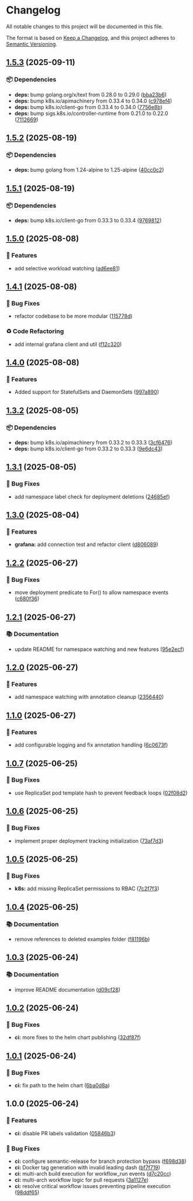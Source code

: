 # Changelog

All notable changes to this project will be documented in this file.

The format is based on [Keep a Changelog](https://keepachangelog.com/en/1.0.0/),
and this project adheres to [Semantic Versioning](https://semver.org/spec/v2.0.0.html).

<!-- semantic-release-generated changelog -->

## [1.5.3](https://github.com/Perun-Engineering/deployment-annotator-for-grafana/compare/v1.5.2...v1.5.3) (2025-09-11)


### 📦 Dependencies

* **deps:** bump golang.org/x/text from 0.28.0 to 0.29.0 ([bba23b6](https://github.com/Perun-Engineering/deployment-annotator-for-grafana/commit/bba23b61630afa24ff924f3bb2f57e7267a5de51))
* **deps:** bump k8s.io/apimachinery from 0.33.4 to 0.34.0 ([c978ef4](https://github.com/Perun-Engineering/deployment-annotator-for-grafana/commit/c978ef4301d30effe0cc031d6d27c6b6fbcb8851))
* **deps:** bump k8s.io/client-go from 0.33.4 to 0.34.0 ([7756e8b](https://github.com/Perun-Engineering/deployment-annotator-for-grafana/commit/7756e8b5497a6b13e2a6f418db1692deb44b2198))
* **deps:** bump sigs.k8s.io/controller-runtime from 0.21.0 to 0.22.0 ([7112669](https://github.com/Perun-Engineering/deployment-annotator-for-grafana/commit/711266909ba0083257cf94c3ab45784d1c498de8))

## [1.5.2](https://github.com/Perun-Engineering/deployment-annotator-for-grafana/compare/v1.5.1...v1.5.2) (2025-08-19)


### 📦 Dependencies

* **deps:** bump golang from 1.24-alpine to 1.25-alpine ([40cc0c2](https://github.com/Perun-Engineering/deployment-annotator-for-grafana/commit/40cc0c2a5d379faf7229b9b9fd4c44ca20f8cbd2))

## [1.5.1](https://github.com/Perun-Engineering/deployment-annotator-for-grafana/compare/v1.5.0...v1.5.1) (2025-08-19)


### 📦 Dependencies

* **deps:** bump k8s.io/client-go from 0.33.3 to 0.33.4 ([9769812](https://github.com/Perun-Engineering/deployment-annotator-for-grafana/commit/97698124d544be4fa7d9dd336e2f93106a660633))

## [1.5.0](https://github.com/Perun-Engineering/deployment-annotator-for-grafana/compare/v1.4.1...v1.5.0) (2025-08-08)


### 🎯 Features

* add selective workload watching ([ad6ee81](https://github.com/Perun-Engineering/deployment-annotator-for-grafana/commit/ad6ee8145d6ae494c917123bb3be6216899278df))

## [1.4.1](https://github.com/Perun-Engineering/deployment-annotator-for-grafana/compare/v1.4.0...v1.4.1) (2025-08-08)


### 🐛 Bug Fixes

* refactor codebase to be more modular ([115778d](https://github.com/Perun-Engineering/deployment-annotator-for-grafana/commit/115778d3dce6133ee5eed0b818c353fa8654524c))


### ♻️ Code Refactoring

* add internal grafana client and util ([f12c320](https://github.com/Perun-Engineering/deployment-annotator-for-grafana/commit/f12c320e8c1da13b8db5afec38e4c02a9de1afdc))

## [1.4.0](https://github.com/Perun-Engineering/deployment-annotator-for-grafana/compare/v1.3.2...v1.4.0) (2025-08-08)


### 🎯 Features

* Added support for StatefulSets and DaemonSets ([997a890](https://github.com/Perun-Engineering/deployment-annotator-for-grafana/commit/997a890d6e26b091b77a7a18fed67e3d01e1464f))

## [1.3.2](https://github.com/Perun-Engineering/deployment-annotator-for-grafana/compare/v1.3.1...v1.3.2) (2025-08-05)


### 📦 Dependencies

* **deps:** bump k8s.io/apimachinery from 0.33.2 to 0.33.3 ([3cf6476](https://github.com/Perun-Engineering/deployment-annotator-for-grafana/commit/3cf647687d57cc526920eb27cd2451fbb1a50d34))
* **deps:** bump k8s.io/client-go from 0.33.2 to 0.33.3 ([9e6dc43](https://github.com/Perun-Engineering/deployment-annotator-for-grafana/commit/9e6dc43347f981f975930e701db944ad467d1368))

## [1.3.1](https://github.com/Perun-Engineering/deployment-annotator-for-grafana/compare/v1.3.0...v1.3.1) (2025-08-05)


### 🐛 Bug Fixes

* add namespace label check for deployment deletions ([24685ef](https://github.com/Perun-Engineering/deployment-annotator-for-grafana/commit/24685ef1a1e82f7b1fecae16803c246248eda93c))

## [1.3.0](https://github.com/Perun-Engineering/deployment-annotator-for-grafana/compare/v1.2.2...v1.3.0) (2025-08-04)


### 🎯 Features

* **grafana:** add connection test and refactor client ([d806089](https://github.com/Perun-Engineering/deployment-annotator-for-grafana/commit/d8060896667823964c01b585010ebea91d17bf7c))

## [1.2.2](https://github.com/Perun-Engineering/deployment-annotator-for-grafana/compare/v1.2.1...v1.2.2) (2025-06-27)


### 🐛 Bug Fixes

* move deployment predicate to For() to allow namespace events ([c680f36](https://github.com/Perun-Engineering/deployment-annotator-for-grafana/commit/c680f36b5ab8f2cef5669b9f954925532dc20b85))

## [1.2.1](https://github.com/Perun-Engineering/deployment-annotator-for-grafana/compare/v1.2.0...v1.2.1) (2025-06-27)


### 📚 Documentation

* update README for namespace watching and new features ([95e2ecf](https://github.com/Perun-Engineering/deployment-annotator-for-grafana/commit/95e2ecf755bee28af3d31b7e4582a57430513c8f))

## [1.2.0](https://github.com/Perun-Engineering/deployment-annotator-for-grafana/compare/v1.1.0...v1.2.0) (2025-06-27)


### 🎯 Features

* add namespace watching with annotation cleanup ([2356440](https://github.com/Perun-Engineering/deployment-annotator-for-grafana/commit/235644066437408c42c98e0024271b5f46cd9eed))

## [1.1.0](https://github.com/Perun-Engineering/deployment-annotator-for-grafana/compare/v1.0.7...v1.1.0) (2025-06-27)


### 🎯 Features

* add configurable logging and fix annotation handling ([6c0673f](https://github.com/Perun-Engineering/deployment-annotator-for-grafana/commit/6c0673f913cf286e1baf4694d014123bc62b1f8f))

## [1.0.7](https://github.com/Perun-Engineering/deployment-annotator-for-grafana/compare/v1.0.6...v1.0.7) (2025-06-25)


### 🐛 Bug Fixes

* use ReplicaSet pod template hash to prevent feedback loops ([02f08d2](https://github.com/Perun-Engineering/deployment-annotator-for-grafana/commit/02f08d24d56ab2520826401f0327340f8fb3ee4b))

## [1.0.6](https://github.com/Perun-Engineering/deployment-annotator-for-grafana/compare/v1.0.5...v1.0.6) (2025-06-25)


### 🐛 Bug Fixes

* implement proper deployment tracking initialization ([73af7d3](https://github.com/Perun-Engineering/deployment-annotator-for-grafana/commit/73af7d3e4a6956df82180ab66b21f886f67ca062))

## [1.0.5](https://github.com/Perun-Engineering/deployment-annotator-for-grafana/compare/v1.0.4...v1.0.5) (2025-06-25)


### 🐛 Bug Fixes

* **k8s:** add missing ReplicaSet permissions to RBAC ([7c2f7f3](https://github.com/Perun-Engineering/deployment-annotator-for-grafana/commit/7c2f7f353dc38f497d7de091f341dca274ef7fa9))

## [1.0.4](https://github.com/Perun-Engineering/deployment-annotator-for-grafana/compare/v1.0.3...v1.0.4) (2025-06-25)


### 📚 Documentation

* remove references to deleted examples folder ([f81196b](https://github.com/Perun-Engineering/deployment-annotator-for-grafana/commit/f81196bd2c9d69ff51010b6e6d9ab04f0dfdc9fe))

## [1.0.3](https://github.com/Perun-Engineering/deployment-annotator-for-grafana/compare/v1.0.2...v1.0.3) (2025-06-24)


### 📚 Documentation

* improve README documentation ([d09cf28](https://github.com/Perun-Engineering/deployment-annotator-for-grafana/commit/d09cf286090c04a2c8f785b95ae87ed09b2d6718))

## [1.0.2](https://github.com/Perun-Engineering/deployment-annotator-for-grafana/compare/v1.0.1...v1.0.2) (2025-06-24)


### 🐛 Bug Fixes

* **ci:** more fixes to the helm chart publishing ([32df87f](https://github.com/Perun-Engineering/deployment-annotator-for-grafana/commit/32df87fe05de4031335d4598cc7f02a51351ba9c))

## [1.0.1](https://github.com/Perun-Engineering/deployment-annotator-for-grafana/compare/v1.0.0...v1.0.1) (2025-06-24)


### 🐛 Bug Fixes

* **ci:** fix path to the helm chart ([6ba0d8a](https://github.com/Perun-Engineering/deployment-annotator-for-grafana/commit/6ba0d8ac9dac9b9e669d4231be08800b6e0b1cca))

## 1.0.0 (2025-06-24)


### 🎯 Features

* **ci:** disable PR labels validation ([05846b3](https://github.com/Perun-Engineering/deployment-annotator-for-grafana/commit/05846b389ac8ec23ac9d2748cc2312b9c8ec221b))


### 🐛 Bug Fixes

* **ci:** configure semantic-release for branch protection bypass ([f698d38](https://github.com/Perun-Engineering/deployment-annotator-for-grafana/commit/f698d3874057222fcf77b2d3d00c7cb1b8a92848))
* **ci:** Docker tag generation with invalid leading dash ([bf7f719](https://github.com/Perun-Engineering/deployment-annotator-for-grafana/commit/bf7f719e03f98b093534615368d9154b8b3757b0))
* **ci:** multi-arch build execution for workflow_run events ([d7c20cc](https://github.com/Perun-Engineering/deployment-annotator-for-grafana/commit/d7c20cc288a6b04055a203368b7721f9f8efb2bc))
* **ci:** multi-arch workflow logic for pull requests ([3a1127e](https://github.com/Perun-Engineering/deployment-annotator-for-grafana/commit/3a1127e8425639fa88718db0c2ab9c59bcc03c81))
* **ci:** resolve critical workflow issues preventing pipeline execution ([98ddf65](https://github.com/Perun-Engineering/deployment-annotator-for-grafana/commit/98ddf658405d0becf42ef59bc793441495d8c1dd))

